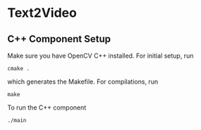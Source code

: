 # Text2Video

## C++ Component Setup
Make sure you have OpenCV C++ installed. For initial setup, run

```
cmake .
```

which generates the Makefile. For compilations, run
```
make
```

To run the C++ component
```
./main
```
